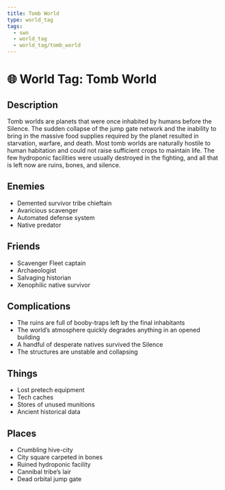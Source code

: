 ```yaml
---
title: Tomb World
type: world_tag
tags:
  - swn
  - world_tag
  - world_tag/tomb_world
---
```

# 🌐 World Tag: Tomb World

## Description
Tomb worlds are planets that were once inhabited by humans before the Silence. The sudden collapse of the jump gate network and the inability to bring in the massive food supplies required by the planet resulted in starvation, warfare, and death. Most tomb worlds are naturally hostile to human habitation and could not raise sufficient crops to maintain life. The few hydroponic facilities were usually destroyed in the fighting, and all that is left now are ruins, bones, and silence.
## Enemies
- Demented survivor tribe chieftain
- Avaricious scavenger
- Automated defense system
- Native predator

## Friends
- Scavenger Fleet captain
- Archaeologist
- Salvaging historian
- Xenophilic native survivor

## Complications
- The ruins are full of booby-traps left by the final inhabitants
- The world’s atmosphere quickly degrades anything in an opened building
- A handful of desperate natives survived the Silence
- The structures are unstable and collapsing

## Things
- Lost pretech equipment
- Tech caches
- Stores of unused munitions
- Ancient historical data

## Places
- Crumbling hive-city
- City square carpeted in bones
- Ruined hydroponic facility
- Cannibal tribe’s lair
- Dead orbital jump gate

